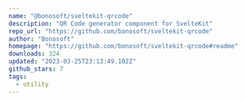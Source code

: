 ```yaml
---
name: "@bonosoft/sveltekit-qrcode"
description: "QR Code generator component for SvelteKit"
repo_url: "https://github.com/bonosoft/sveltekit-qrcode"
author: "Bonosoft"
homepage: "https://github.com/bonosoft/sveltekit-qrcode#readme"
downloads: 324
updated: "2023-03-25T23:13:49.102Z"
github_stars: 7
tags: 
  - utility
---
```

